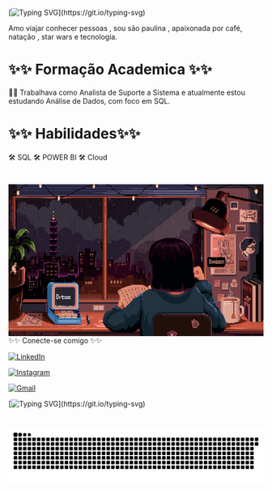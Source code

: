 
[![Typing SVG](https://readme-typing-svg.herokuapp.com?font=Fira+Code&size=35&pause=1000&width=435&lines=Oi%2C+eu+sou+a+Sara+!)](https://git.io/typing-svg)


 Amo  viajar  conhecer pessoas , sou são paulina ,  apaixonada por café, natação  , star wars e tecnologia. 

# ✨✨ Formação Academica ✨✨

👩‍💻 Trabalhava como Analista de Suporte a Sistema e atualmente estou estudando Análise de Dados, com foco em SQL. 

# ✨✨  Habilidades✨✨

🛠 SQL
🛠 POWER BI 
🛠 Cloud 


#

<img align="right" alt="" height="300px" src="./study.gif">


✨✨ Conecte-se comigo ✨✨

[![LinkedIn](https://img.shields.io/badge/LinkedIn-0077B5?style=for-the-badge&logo=linkedin&logoColor=white)](https://www.linkedin.com/in/sara-vieira-araujo/)


[![Instagram](https://img.shields.io/badge/-Instagram-%23E4405F?style=for-the-badge&logo=instagram&logoColor=white)](https://www.instagram.com/sarasooh/)


[![Gmail](https://img.shields.io/badge/Gmail-333333?style=for-the-badge&logo=gmail&logoColor=red)](mailto:araujo.svieira1983@gmail.com)

[![Typing SVG](https://readme-typing-svg.herokuapp.com?font=Fira+Code&pause=1000&width=435&lines="Que+a+força+esteja+com+você")](https://git.io/typing-svg)



#

<picture align="center">
  <source media="(prefers-color-scheme: dark)" srcset="https://raw.githubusercontent.com/SaraVieiraAraujo/SaraVieiraAraujo/output/github-contribution-grid-snake-dark.svg">
  <source media="(prefers-color-scheme: light)" srcset="https://raw.githubusercontent.com/SaraVieiraAraujo/SaraVieiraAraujo/output/github-contribution-grid-snake-dark.svg">
  <img align="center" alt="github contribution grid snake animation" src="https://raw.githubusercontent.com/SaraVieiraAraujo/SaraVieiraAraujo/output/github-contribution-grid-snake.svg">
</picture>

